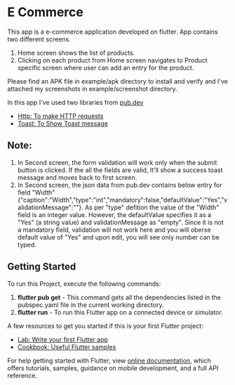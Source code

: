 # E Commerce

This app is a e-commerce application developed on flutter. App contains two different screens.
  1) Home screen shows the list of products.
  2) Clicking on each product from Home screen navigates to Product specific screen where user can add an entry for the product.

Please find an APK file in example/apk directory to install and verify and I've attached my screenshots in example/screenshot directory.

In this app I've used two libraries from [pub.dev](https://pub.dev/)

- [Http: To make HTTP requests](https://pub.dev/packages/http)
- [Toast: To Show Toast message](https://pub.dev/packages/toast)

## Note:
01. In Second screen, the form validation will work only when the submit button is clicked. If the all the fields are valid, It'll show a success toast message and moves back to first screen.
02. In Second screen, the json data from pub.dev contains below entry for field "Width"
    {"caption":"Width","type":"int","mandatory":false,"defaultValue":"Yes","validationMessage":""}.
    As per "type" defition the value of the "Width" field is an integer value. However, the defaultValue specifies it as a "Yes" (a string value) and validationMessage as "empty". Since it is not a mandatory field, validation will not work here and you will oberse default value of "Yes" and upon edit, you will see only number can be typed.

## Getting Started

To run this Project, execute the following commands:
01. **flutter pub get** - This command gets all the dependencies listed in the pubspec.yaml file in the current working directory.
02. **flutter run** - To run this Flutter app on a connected device or simulator.

A few resources to get you started if this is your first Flutter project:

- [Lab: Write your first Flutter app](https://flutter.dev/docs/get-started/codelab)
- [Cookbook: Useful Flutter samples](https://flutter.dev/docs/cookbook)

For help getting started with Flutter, view
[online documentation](https://flutter.dev/docs), which offers tutorials,
samples, guidance on mobile development, and a full API reference.
